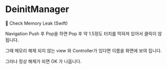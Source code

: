 # DeinitManager
🚧 Check Memory Leak (Swift)

Navigation Push 후 Pop을 하면 Pop 후 약 1.5정도 터치를 막혀져 있어서 클릭이 않됩니다. 


그때 메모리 해제 되지 않는 view 와 Controller가 있다면 이름을 화면에 보여 집니다. 

그러나 정상 해제가 되면 OK 가 나옵니다.


